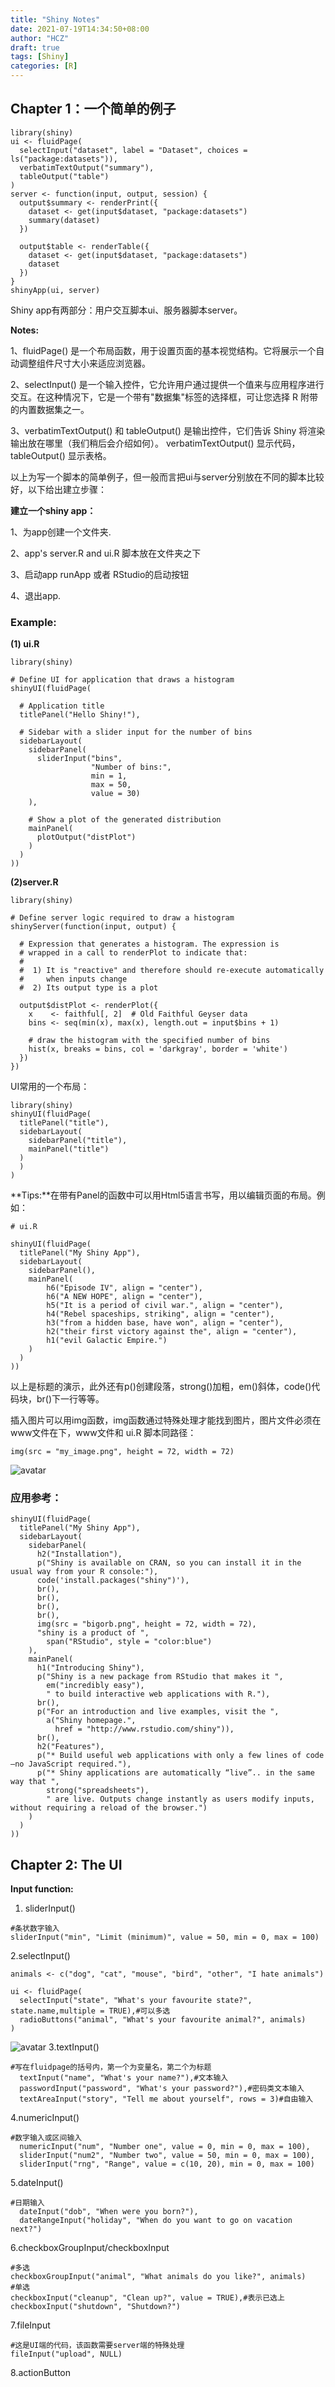 ```yaml
---
title: "Shiny Notes"
date: 2021-07-19T14:34:50+08:00
author: "HCZ"
draft: true
tags: [Shiny]
categories: [R]
---
```


## Chapter 1：一个简单的例子

```{r eval=FALSE}
library(shiny)
ui <- fluidPage(
  selectInput("dataset", label = "Dataset", choices = ls("package:datasets")),
  verbatimTextOutput("summary"),
  tableOutput("table")
)
server <- function(input, output, session) {
  output$summary <- renderPrint({
    dataset <- get(input$dataset, "package:datasets")
    summary(dataset)
  })
  
  output$table <- renderTable({
    dataset <- get(input$dataset, "package:datasets")
    dataset
  })
}
shinyApp(ui, server)

```

Shiny app有两部分：用户交互脚本ui、服务器脚本server。

**Notes:**

1、fluidPage() 是一个布局函数，用于设置页面的基本视觉结构。它将展示一个自动调整组件尺寸大小来适应浏览器。

2、selectInput() 是一个输入控件，它允许用户通过提供一个值来与应用程序进行交互。在这种情况下，它是一个带有"数据集"标签的选择框，可让您选择 R 附带的内置数据集之一。

3、verbatimTextOutput() 和 tableOutput() 是输出控件，它们告诉 Shiny 将渲染输出放在哪里（我们稍后会介绍如何）。 verbatimTextOutput() 显示代码，tableOutput() 显示表格。

以上为写一个脚本的简单例子，但一般而言把ui与server分别放在不同的脚本比较好，以下给出建立步骤：

**建立一个shiny app：**

1、为app创建一个文件夹.

2、app's server.R and ui.R 脚本放在文件夹之下

3、启动app runApp 或者 RStudio的启动按钮

4、退出app.

### Example:

**(1) ui.R**

```{r eval=FALSE}
library(shiny)

# Define UI for application that draws a histogram
shinyUI(fluidPage(

  # Application title
  titlePanel("Hello Shiny!"),

  # Sidebar with a slider input for the number of bins
  sidebarLayout(
    sidebarPanel(
      sliderInput("bins",
                  "Number of bins:",
                  min = 1,
                  max = 50,
                  value = 30)
    ),

    # Show a plot of the generated distribution
    mainPanel(
      plotOutput("distPlot")
    )
  )
))

```

**(2)server.R**

```{r eval=FALSE}
library(shiny)

# Define server logic required to draw a histogram
shinyServer(function(input, output) {

  # Expression that generates a histogram. The expression is
  # wrapped in a call to renderPlot to indicate that:
  #
  #  1) It is "reactive" and therefore should re-execute automatically
  #     when inputs change
  #  2) Its output type is a plot

  output$distPlot <- renderPlot({
    x    <- faithful[, 2]  # Old Faithful Geyser data
    bins <- seq(min(x), max(x), length.out = input$bins + 1)

    # draw the histogram with the specified number of bins
    hist(x, breaks = bins, col = 'darkgray', border = 'white')
  })
})

```

UI常用的一个布局：
```{r eval=FALSE}
library(shiny)
shinyUI(fluidPage(
  titlePanel("title"),
  sidebarLayout(
    sidebarPanel("title"),
    mainPanel("title")
  )
  )
)
```

**Tips:**在带有Panel的函数中可以用Html5语言书写，用以编辑页面的布局。例如：

```{r eval=FALSE}
# ui.R

shinyUI(fluidPage(
  titlePanel("My Shiny App"),
  sidebarLayout(
    sidebarPanel(),
    mainPanel(
        h6("Episode IV", align = "center"),
        h6("A NEW HOPE", align = "center"),
        h5("It is a period of civil war.", align = "center"),
        h4("Rebel spaceships, striking", align = "center"),
        h3("from a hidden base, have won", align = "center"),
        h2("their first victory against the", align = "center"),
        h1("evil Galactic Empire.")
    )
  )
))
```

以上是标题的演示，此外还有p()创建段落，strong()加粗，em()斜体，code()代码块，br()下一行等等。

插入图片可以用img函数，img函数通过特殊处理才能找到图片，图片文件必须在www文件在下，www文件和 ui.R 脚本同路径：
```{r eval=FALSE}
img(src = "my_image.png", height = 72, width = 72)
```
![avatar](https://pic4.zhimg.com/80/v2-c4b63e5dd9f9e05da41216a5c7835cef_720w.png)

### 应用参考：
```{r eval=FALSE}
shinyUI(fluidPage(
  titlePanel("My Shiny App"),
  sidebarLayout(
    sidebarPanel(
      h2("Installation"),
      p("Shiny is available on CRAN, so you can install it in the usual way from your R console:"),
      code('install.packages("shiny")'),
      br(),
      br(),
      br(),
      br(),
      img(src = "bigorb.png", height = 72, width = 72),
      "shiny is a product of ", 
        span("RStudio", style = "color:blue")
    ),
    mainPanel(
      h1("Introducing Shiny"),
      p("Shiny is a new package from RStudio that makes it ", 
        em("incredibly easy"), 
        " to build interactive web applications with R."),
      br(),
      p("For an introduction and live examples, visit the ",
        a("Shiny homepage.", 
          href = "http://www.rstudio.com/shiny")),
      br(),
      h2("Features"),
      p("* Build useful web applications with only a few lines of code—no JavaScript required."),
      p("* Shiny applications are automatically “live”.. in the same way that ", 
        strong("spreadsheets"),
        " are live. Outputs change instantly as users modify inputs, without requiring a reload of the browser.")
    )
  )
))
```

## Chapter 2: The UI

**Input function:**
1. sliderInput()
```{r eval=FALSE}
#条状数字输入
sliderInput("min", "Limit (minimum)", value = 50, min = 0, max = 100)
```

2.selectInput()
```{r eval=FALSE}
animals <- c("dog", "cat", "mouse", "bird", "other", "I hate animals")

ui <- fluidPage(
  selectInput("state", "What's your favourite state?", state.name,multiple = TRUE),#可以多选
  radioButtons("animal", "What's your favourite animal?", animals)
)
```
![avatar](https://d33wubrfki0l68.cloudfront.net/2605fed791b02e16d28d2c389df9130d349bf1b3/4dc8e/demos/basic-ui/limited-choices.png)
3.textInput()
```{r eval=FALSE}
#写在fluidpage的括号内，第一个为变量名，第二个为标题
  textInput("name", "What's your name?"),#文本输入
  passwordInput("password", "What's your password?"),#密码类文本输入
  textAreaInput("story", "Tell me about yourself", rows = 3)#自由输入
```

4.numericInput()
```{r eval=FALSE}
#数字输入或区间输入
  numericInput("num", "Number one", value = 0, min = 0, max = 100),
  sliderInput("num2", "Number two", value = 50, min = 0, max = 100),
  sliderInput("rng", "Range", value = c(10, 20), min = 0, max = 100)
```

5.dateInput()
```{r eval=FALSE}
#日期输入
  dateInput("dob", "When were you born?"),
  dateRangeInput("holiday", "When do you want to go on vacation next?")
```

6.checkboxGroupInput/checkboxInput
```{r eval=FALSE}
#多选
checkboxGroupInput("animal", "What animals do you like?", animals)
#单选
checkboxInput("cleanup", "Clean up?", value = TRUE),#表示已选上
checkboxInput("shutdown", "Shutdown?")
```

7.fileInput
```{r eval=FALSE}
#这是UI端的代码，该函数需要server端的特殊处理
fileInput("upload", NULL)
```

8.actionButton






















